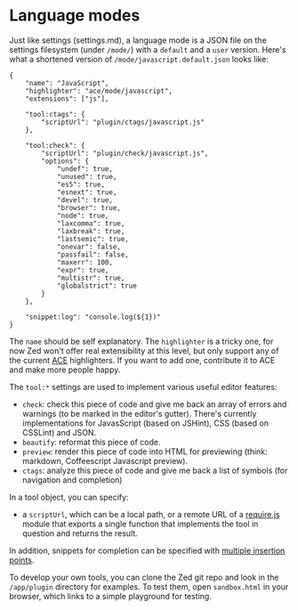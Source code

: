 Language modes
==============

Just like settings (settings.md), a language mode is a JSON file on the settings
filesystem (under `/mode/`) with a `default` and a `user` version. Here's what a
shortened version of `/mode/javascript.default.json` looks like:

    {
        "name": "JavaScript",
        "highlighter": "ace/mode/javascript",
        "extensions": ["js"],

        "tool:ctags": {
            "scriptUrl": "plugin/ctags/javascript.js"
        },

        "tool:check": {
            "scriptUrl": "plugin/check/javascript.js",
            "options": {
                "undef": true,
                "unused": true,
                "es5": true,
                "esnext": true,
                "devel": true,
                "browser": true,
                "node": true,
                "laxcomma": true,
                "laxbreak": true,
                "lastsemic": true,
                "onevar": false,
                "passfail": false,
                "maxerr": 100,
                "expr": true,
                "multistr": true,
                "globalstrict": true
            }
        },

        "snippet:log": "console.log(${1})"
    }

The `name` should be self explanatory. The `highlighter` is a tricky one, for
now Zed won't offer real extensibility at this level, but only support any of
the current [ACE](http://ace.ajax.org) highlighters. If you want to add one,
contribute it to ACE and make more people happy.

The `tool:*` settings are used to implement various useful editor features:

* `check`: check this piece of code and give me back an array of errors and
  warnings (to be marked in the editor's gutter). There's currently
  implementations for JavasScript (based on JSHint), CSS (based on CSSLint) and
  JSON.
* `beautify`: reformat this piece of code.
* `preview`: render this piece of code into HTML for previewing (think:
  markdown, Coffeescript Javascript preview).
* `ctags`: analyze this piece of code and give me back a list of symbols (for
  navigation and completion)

In a tool object, you can specify:

* a `scriptUrl`, which can be a local path, or a remote URL of a
  [require.js](http://requirejs.org) module that exports a single function that
  implements the tool in question and returns the result.

In addition, snippets for completion can be specified with [multiple insertion
points](http://screencast.com/t/AYCwS0ZKE).

To develop your own tools, you can clone the Zed git repo and look in the
`/app/plugin` directory for examples. To test them, open `sandbox.html` in your
browser, which links to a simple playground for testing.

